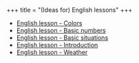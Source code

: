 +++
title = "(Ideas for) English lessons"
+++

  - [English lesson - Colors](/en/English_lesson_-_Colors)
  - [English lesson - Basic numbers](/en/English_lesson_-_Basic_numbers)
  - [English lesson - Basic
    situations](/en/English_lesson_-_Basic_situations)
  - [English lesson - Introduction](/en/English_lesson_-_Introduction)
  - [English lesson - Weather](/en/English_lesson_-_Weather)
